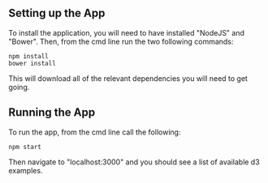 ## Setting up the App

To install the application, you will need to have installed "NodeJS" and "Bower". Then, 
from the cmd line run the two following commands:

    npm install
    bower install
    
This will download all of the relevant dependencies you will need to get going.

## Running the App

To run the app, from the cmd line call the following:

    npm start
    
Then navigate to "localhost:3000" and you should see a list of available d3 examples.